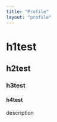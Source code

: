 ```yaml
---
title: "Profile"
layout: "profile"
---
```


# h1test
## h2test
### h3test
#### h4test

description